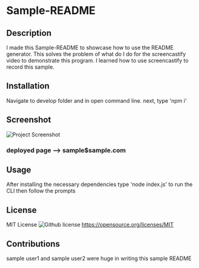 # Sample-README

## Description

I made this Sample-README to showcase how to use the README generator. This solves the problem of what do I do for the screencastify video to demonstrate this program. I learned how to use screencastify to record this sample.

## Installation

Navigate to develop folder and in open command line. next, type 'npm i'

## Screenshot

![Project Screenshot](./images/sample-screenshot.png)
### deployed page --> sample$sample.com

## Usage

After installing the necessary dependencies type 'node index.js' to run the CLI then follow the prompts

## License

MIT License
![Github license](https://img.shields.io/badge/license-MIT-blue.svg)
https://opensource.org/licenses/MIT

## Contributions

sample user1 and sample user2 were huge in writing this sample README
